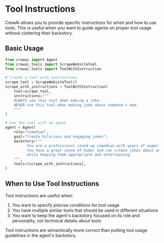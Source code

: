 # Tool Instructions

CrewAI allows you to provide specific instructions for when and how to use tools. This is useful when you want to guide agents on proper tool usage without cluttering their backstory.

## Basic Usage

```python
from crewai import Agent
from crewai_tools import ScrapeWebsiteTool
from crewai.tools import ToolWithInstruction

# Create a tool with instructions
scrape_tool = ScrapeWebsiteTool()
scrape_with_instructions = ToolWithInstruction(
    tool=scrape_tool,
    instructions="""
    ALWAYS use this tool when making a joke.
    NEVER use this tool when making joke about someone's mom.
    """
)

# Use the tool with an agent
agent = Agent(
    role="Comedian",
    goal="Create hilarious and engaging jokes",
    backstory="""
          You are a professional stand-up comedian with years of experience in crafting jokes.
          You have a great sense of humor and can create jokes about any topic 
          while keeping them appropriate and entertaining.
    """,
    tools=[scrape_with_instructions],
)
```

## When to Use Tool Instructions

Tool instructions are useful when:

1. You want to specify precise conditions for tool usage
2. You have multiple similar tools that should be used in different situations
3. You want to keep the agent's backstory focused on its role and personality, 
   not technical details about tools

Tool instructions are semantically more correct than putting tool usage guidelines in the agent's backstory.
